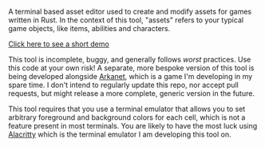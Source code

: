 A terminal based asset editor used to create and modify assets for games written in Rust. In the context of this tool, "assets" refers to your typical game objects, like items, abilities and characters.

[Click here to see a short demo](https://www.youtube.com/watch?v=EBW31fYh9h8)

This tool is incomplete, buggy, and generally follows *worst* practices. Use this code at your own risk! A separate, more bespoke version of this tool is being developed alongside [Arkanet](https://www.youtube.com/@yaadayaada), which is a game I'm developing in my spare time. I don't intend to regularly update this repo, nor accept pull requests, but might release a more complete, generic version in the future.

This tool requires that you use a terminal emulator that allows you to set arbitrary foreground and background colors for each cell, which is not a feature present in most terminals. You are likely to have the most luck using [Alacritty](https://alacritty.org/) which is the terminal emulator I am developing this tool on.
